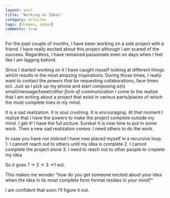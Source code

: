 ```yaml
---
layout: post
title: "Working on Ideas"
category: articles
tags: [dreams, ideas]
comments: true
---
```


For the past couple of months, I have been working on a side project with a friend. I have really excited about this project although I am scared of the success. Regardless, I have remained passionate even on days when I feel like I am lagging behind.

Since I started working on it I have caught myself looking at different things which results in the most amazing inspirations. During those times, I really want to contact the _powers that be_ requesting collaborations, face times ect. Just as I pick up my phone and start composing a(n) email/message/tweet/_other form of communication_ I come to the realize that I am writing about a project that exisit in various parts/places of which the most complete lives in my mind.

It is a sad realization. It is soul crushing. It is encouraging. At that moment I realize that I have the powers to make the project complete outside my mind. I get it! I have the full picture. Eureka! It is now time to put in some work. Then a new sad realization comes: I need others to do the work.

In case you have not noticed I have now placed myself in a recursive loop.
	1. I cannott reach out to others until my idea is complete
	2. I cannot complete the project alone
	3. I need to reach out to other people to cmplete my idea
	
So it goes 1 -> 2 -> 3 ->1 ect.

This makes me wonder "how do you get someone excited about your idea when the idea in its most complete form format resides in your mind?"

I am confident that soon I'll figure it out.
